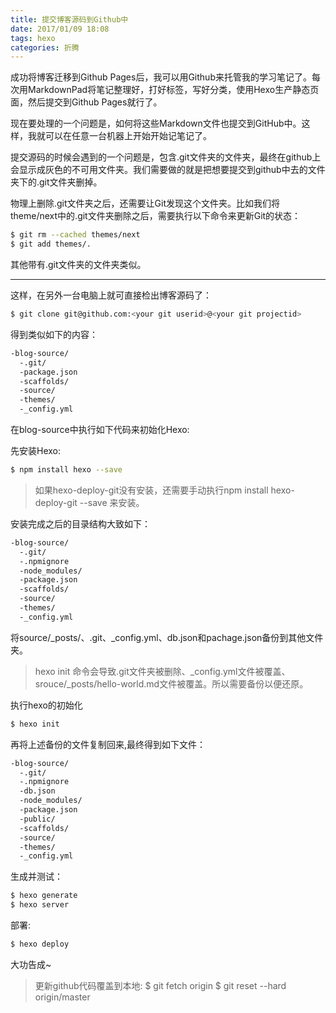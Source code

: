 ```yaml
---
title: 提交博客源码到Github中
date: 2017/01/09 18:08
tags: hexo
categories: 折腾
---
```



成功将博客迁移到Github Pages后，我可以用Github来托管我的学习笔记了。每次用MarkdownPad将笔记整理好，打好标签，写好分类，使用Hexo生产静态页面，然后提交到Github Pages就行了。

现在要处理的一个问题是，如何将这些Markdown文件也提交到GitHub中。这样，我就可以在任意一台机器上开始开始记笔记了。

提交源码的时候会遇到的一个问题是，包含.git文件夹的文件夹，最终在github上会显示成灰色的不可用文件夹。我们需要做的就是把想要提交到github中去的文件夹下的.git文件夹删掉。

物理上删除.git文件夹之后，还需要让Git发现这个文件夹。比如我们将theme/next中的.git文件夹删除之后，需要执行以下命令来更新Git的状态：

```bash
$ git rm --cached themes/next
$ git add themes/.
```
其他带有.git文件夹的文件夹类似。

***

这样，在另外一台电脑上就可直接检出博客源码了：

```bash
$ git clone git@github.com:<your git userid>@<your git projectid>
```

得到类似如下的内容：

```bash
-blog-source/
  -.git/
  -package.json
  -scaffolds/
  -source/
  -themes/
  -_config.yml
```

在blog-source中执行如下代码来初始化Hexo:

先安装Hexo:
```bash
$ npm install hexo --save
```

>如果hexo-deploy-git没有安装，还需要手动执行npm install hexo-deploy-git --save 来安装。

安装完成之后的目录结构大致如下：

```bash
-blog-source/
  -.git/
  -.npmignore
  -node_modules/
  -package.json
  -scaffolds/
  -source/
  -themes/
  -_config.yml
```

将source/_posts/、.git、_config.yml、db.json和pachage.json备份到其他文件夹。

>hexo init 命令会导致.git文件夹被删除、_config.yml文件被覆盖、srouce/_posts/hello-world.md文件被覆盖。所以需要备份以便还原。

执行hexo的初始化

```bash
$ hexo init
```

再将上述备份的文件复制回来,最终得到如下文件：

```bash
-blog-source/
  -.git/
  -.npmignore
  -db.json
  -node_modules/
  -package.json
  -public/
  -scaffolds/
  -source/
  -themes/
  -_config.yml
```


生成并测试：

```bash
$ hexo generate
$ hexo server
```

部署:

```bash
$ hexo deploy
```

大功告成~

>更新github代码覆盖到本地:
> $ git fetch origin
> $ git reset --hard origin/master


